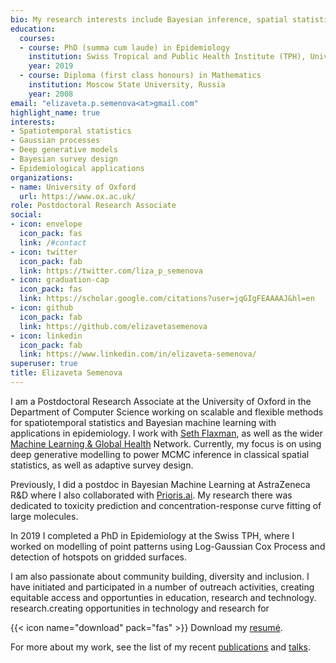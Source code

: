 ```yaml
---
bio: My research interests include Bayesian inference, spatial statistics and epidemiology.
education:
  courses:
  - course: PhD (summa cum laude) in Epidemiology 
    institution: Swiss Tropical and Public Health Institute (TPH), University of Basel, Switzerland
    year: 2019
  - course: Diploma (first class honours) in Mathematics
    institution: Moscow State University, Russia
    year: 2008
email: "elizaveta.p.semenova<at>gmail.com"
highlight_name: true
interests:
- Spatiotemporal statistics
- Gaussian processes
- Deep generative models
- Bayesian survey design
- Epidemiological applications
organizations:
- name: University of Oxford
  url: https://www.ox.ac.uk/
role: Postdoctoral Research Associate
social:
- icon: envelope
  icon_pack: fas
  link: /#contact
- icon: twitter
  icon_pack: fab
  link: https://twitter.com/liza_p_semenova
- icon: graduation-cap
  icon_pack: fas
  link: https://scholar.google.com/citations?user=jqGIgFEAAAAJ&hl=en
- icon: github
  icon_pack: fab
  link: https://github.com/elizavetasemenova
- icon: linkedin
  icon_pack: fab
  link: https://www.linkedin.com/in/elizaveta-semenova/
superuser: true
title: Elizaveta Semenova
---
```


I am a Postdoctoral Research Associate at the University of Oxford in the Department of Computer Science working on scalable and flexible methods for spatiotemporal statistics and Bayesian machine learning with applications in epidemiology. I work with [Seth Flaxman](https://mlgh.net/author/seth-flaxman/), as well as the wider [Machine Learning & Global Health](https://mlgh.net/author/seth-flaxman/) Network. Currently, my focus is on using deep generative modelling to power MCMC inference in classical spatial statistics, as well as adaptive survey design.

Previously, I did a postdoc in Bayesian Machine Learning at AstraZeneca R&D where I also collaborated with [Prioris.ai](https://prioris.ai/). My research there was dedicated to toxicity prediction and concentration-response curve fitting of large molecules. 

In 2019 I completed a PhD in Epidemiology at the Swiss TPH, where I worked on modelling of point patterns using Log-Gaussian Cox Process and detection of hotspots on gridded surfaces. 

I am also passionate about community building, diversity and inclusion. I have initiated and participated in a number of outreach activities, creating equitable access and opportunties in education, research and technology. research.creating opportunities in technology and research for 


{{< icon name="download" pack="fas" >}} Download my [resumé](uploads/resume.pdf).

For more about my work, see the list of my recent [publications](publication) and [talks](event). 
